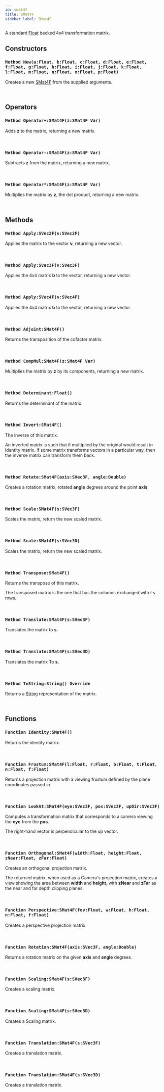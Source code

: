 ```yaml
---
id: smat4f
title: SMat4F
sidebar_label: SMat4F
---
```


A standard [Float](../../../brl/brl.blitz/#float) backed 4x4 transformation matrix.


## Constructors

### `Method New(a:Float, b:Float, c:Float, d:Float, e:Float, f:Float, g:Float, h:Float, i:Float, j:Float, k:Float, l:Float, m:Float, n:Float, o:Float, p:Float)`

Creates a new [SMat4F](../../../brl/brl.matrix/smat4f) from the supplied arguments.

<br/>

## Operators

### `Method Operator+:SMat4F(z:SMat4F Var)`

Adds <b>z</b> to the matrix, returning a new matrix.

<br/>

### `Method Operator-:SMat4F(z:SMat4F Var)`

Subtracts <b>z</b> from the matrix, returning a new matrix.

<br/>

### `Method Operator*:SMat4F(z:SMat4F Var)`

Multiplies the matrix by <b>z</b>, the dot product, returning a new matrix.

<br/>

## Methods

### `Method Apply:SVec2F(v:SVec2F)`

Applies the matrix to the vector <b>v</b>, returning a new vector.

<br/>

### `Method Apply:SVec3F(v:SVec3F)`

Applies the 4x4 matrix <b>b</b> to the vector, returning a new vector.

<br/>

### `Method Apply:SVec4F(v:SVec4F)`

Applies the 4x4 matrix <b>b</b> to the vector, returning a new vector.

<br/>

### `Method Adjoint:SMat4F()`

Returns the transposition of the cofactor matrix.

<br/>

### `Method CompMul:SMat4F(z:SMat4F Var)`

Multiplies the matrix by <b>z</b> by its components, returning a new matrix.

<br/>

### `Method Determinant:Float()`

Returns the determinant of the matrix.

<br/>

### `Method Invert:SMat4F()`

The inverse of this matrix.

An inverted matrix is such that if multiplied by the original would result in identity matrix.
If some matrix transforms vectors in a particular way, then the inverse matrix can transform them back.


<br/>

### `Method Rotate:SMat4F(axis:SVec3F, angle:Double)`

Creates a rotation matrix, rotated <b>angle</b> degrees around the point <b>axis</b>.

<br/>

### `Method Scale:SMat4F(s:SVec3F)`

Scales the matrix, return the new scaled matrix.

<br/>

### `Method Scale:SMat4F(s:SVec3D)`

Scales the matrix, return the new scaled matrix.

<br/>

### `Method Transpose:SMat4F()`

Returns the transpose of this matrix.

The transposed matrix is the one that has the columns exchanged with its rows.


<br/>

### `Method Translate:SMat4F(s:SVec3F)`

Translates the matrix to <b>s</b>.

<br/>

### `Method Translate:SMat4F(s:SVec3D)`

Translates the matrix To <b>s</b>.

<br/>

### `Method ToString:String() Override`

Returns a [String](../../../brl/brl.blitz/#string) representation of the matrix.

<br/>

## Functions

### `Function Identity:SMat4F()`

Returns the identity matrix.

<br/>

### `Function Frustum:SMat4F(l:Float, r:Float, b:Float, t:Float, n:Float, f:Float)`

Returns a projection matrix with a viewing frustum defined by the plane coordinates passed in.

<br/>

### `Function LookAt:SMat4F(eye:SVec3F, pos:SVec3F, upDir:SVec3F)`

Computes a transformation matrix that corresponds to a camera viewing the <b>eye</b> from the <b>pos</b>.

The right-hand vector is perpendicular to the up vector.


<br/>

### `Function Orthogonal:SMat4F(width:Float, height:Float, zNear:Float, zFar:Float)`

Creates an orthogonal projection matrix.

The returned matrix, when used as a Camera's projection matrix, creates a view showing the area between <b>width</b> and <b>height</b>, with <b>zNear</b> and <b>zFar</b> as the near and far depth clipping planes.


<br/>

### `Function Perspective:SMat4F(fov:Float, w:Float, h:Float, n:Float, f:Float)`

Creates a perspective projection matrix.

<br/>

### `Function Rotation:SMat4F(axis:SVec3F, angle:Double)`

Returns a rotation matrix on the given <b>axis</b> and <b>angle</b> degrees.

<br/>

### `Function Scaling:SMat4F(s:SVec3F)`

Creates a scaling matrix.

<br/>

### `Function Scaling:SMat4F(s:SVec3D)`

Creates a Scaling matrix.

<br/>

### `Function Translation:SMat4F(s:SVec3F)`

Creates a translation matrix.

<br/>

### `Function Translation:SMat4F(s:SVec3D)`

Creates a translation matrix.

<br/>

